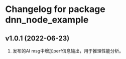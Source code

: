# Changelog for package dnn_node_example

v1.0.1 (2022-06-23)
------------------
1. 发布的AI msg中增加perf信息输出，用于推理性能分析。
